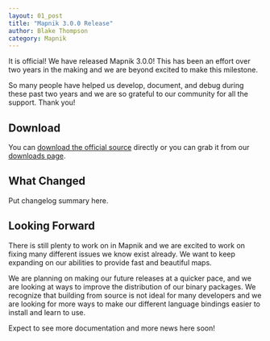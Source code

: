 ```yaml
---
layout: 01_post
title: "Mapnik 3.0.0 Release"
author: Blake Thompson
category: Mapnik
---
```


It is official! We have released Mapnik 3.0.0! This has been an effort over two years in the making and we are beyond excited to make this milestone. 

So many people have helped us develop, document, and debug during these past two years and we are so grateful to our community for all the support. Thank you!

## Download

You can [download the official source](https://github.com/mapnik/mapnik/archive/v3.0.0.tar.gz) directly or you can grab it from our [downloads page](/pages/downloads.html).

## What Changed

Put changelog summary here.

## Looking Forward

There is still plenty to work on in Mapnik and we are excited to work on fixing many different issues we know exist already. We want to keep expanding on our abilities to provide fast and beautiful maps.

We are planning on making our future releases at a quicker pace, and we are looking at ways to improve the distribution of our binary packages. We recognize that building from source is not ideal for many developers and we are looking for more ways to make our different language bindings easier to install and learn to use. 

Expect to see more documentation and more news here soon!

